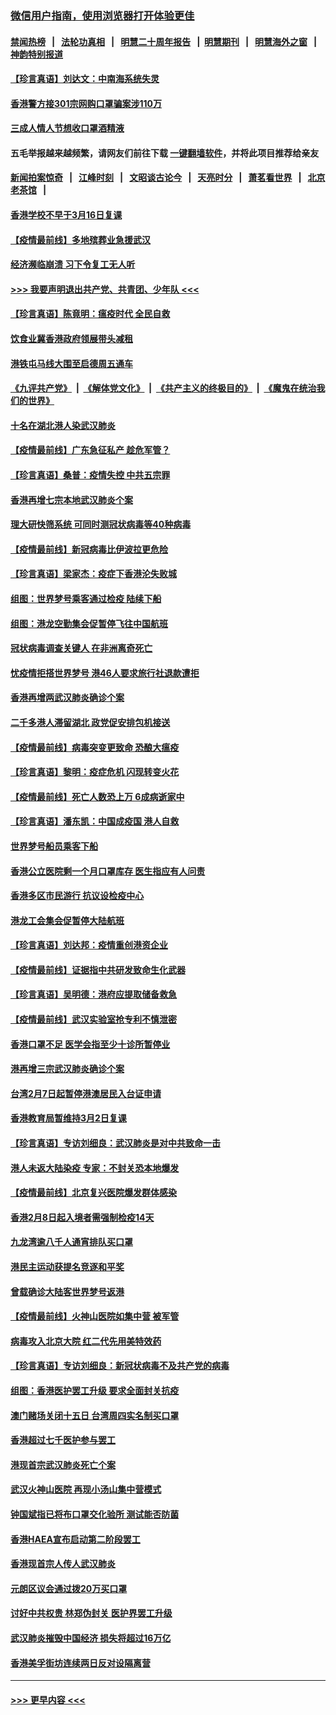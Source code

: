 ### [微信用户指南，使用浏览器打开体验更佳](https://github.com/gfw-breaker/banned-news1/blob/master/indexes/wechat-guide.md?t=0)
#### [禁闻热榜](热点新闻.md?t=0)  &nbsp;&nbsp;|&nbsp;&nbsp; [法轮功真相](https://github.com/gfw-breaker/truth/blob/master/README.md?t=0) &nbsp;&nbsp;|&nbsp;&nbsp; [明慧二十周年报告](https://github.com/gfw-breaker/mh-reports/blob/master/README.md?t=0) &nbsp;&nbsp;|&nbsp;&nbsp;[明慧期刊](https://github.com/gfw-breaker/mh-qikan) &nbsp;&nbsp;|&nbsp;&nbsp; [明慧海外之窗](https://github.com/gfw-breaker/mh-news/blob/master/README.md?t=0) &nbsp;&nbsp;|&nbsp;&nbsp; [神韵特别报道](https://github.com/gfw-breaker/mh-news/blob/master/shenyun.md?t=0)
#### [【珍言真语】刘达文：中南海系统失灵](../pages/nsc415/n11869465.md?t=02150344) 
#### [香港警方接301宗网购口罩骗案涉110万](../pages/nsc415/n11867572.md?t=02150344) 
#### [三成人情人节想收口罩酒精液](../pages/nsc415/n11867523.md?t=02150344) 
#### 五毛举报越来越频繁，请网友们前往下载 [一键翻墙软件](https://github.com/gfw-breaker/ssr-accounts)，并将此项目推荐给亲友
#### [新闻拍案惊奇](https://github.com/gfw-breaker/banned-news1/blob/master/pages/link4.md) &nbsp;&nbsp;|&nbsp;&nbsp; [江峰时刻](https://github.com/gfw-breaker/banned-news1/blob/master/pages/link4.md) &nbsp;&nbsp;|&nbsp;&nbsp; [文昭谈古论今](https://github.com/gfw-breaker/banned-news1/blob/master/pages/link4.md) &nbsp;&nbsp;|&nbsp;&nbsp; [天亮时分](https://github.com/gfw-breaker/banned-news1/blob/master/pages/link4.md) &nbsp;&nbsp;|&nbsp;&nbsp; [萧茗看世界](https://github.com/gfw-breaker/banned-news1/blob/master/pages/link4.md) &nbsp;&nbsp;|&nbsp;&nbsp; [北京老茶馆](https://github.com/gfw-breaker/banned-news1/blob/master/pages/link4.md) &nbsp;&nbsp;|&nbsp;&nbsp; 
#### [香港学校不早于3月16日复课](../pages/nsc415/n11867498.md?t=02150344) 
#### [【疫情最前线】多地殡葬业急援武汉](../pages/nsc415/n11866914.md?t=02150344) 
#### [经济濒临崩溃 习下令复工无人听](../pages/nsc415/n11867269.md?t=02150344) 
#### [>>> 我要声明退出共产党、共青团、少年队 <<<](https://github.com/begood0513/goodnews/blob/master/quit/letter.md) 
#### [【珍言真语】陈竟明：瘟疫时代 全民自救](../pages/nsc415/n11866765.md?t=02150344) 
#### [饮食业冀香港政府领展带头减租](../pages/nsc415/n11864876.md?t=02150344) 
#### [港铁屯马线大围至启德周五通车](../pages/nsc415/n11864842.md?t=02150344) 
#### [《九评共产党》](https://github.com/begood0513/9ping.md/blob/master/README.md) &nbsp;|&nbsp; [《解体党文化》](../../../../jtdwh.md/blob/master/README.md)  &nbsp;|&nbsp; [《共产主义的终极目的》](../../../../gczydzjmd.md/blob/master/README.md) &nbsp;|&nbsp; [《魔鬼在统治我们的世界》](../../../../mgztzwmdsj.md/blob/master/README.md) 
#### [十名在湖北港人染武汉肺炎](../pages/nsc415/n11864807.md?t=02150344) 
#### [【疫情最前线】广东急征私产 趁危军管？](../pages/nsc415/n11864205.md?t=02150344) 
#### [【珍言真语】桑普：疫情失控 中共五宗罪](../pages/nsc415/n11864157.md?t=02150344) 
#### [香港再增七宗本地武汉肺炎个案](../pages/nsc415/n11862405.md?t=02150344) 
#### [理大研快筛系统 可同时测冠状病毒等40种病毒](../pages/nsc415/n11862376.md?t=02150344) 
#### [【疫情最前线】新冠病毒比伊波拉更危险](../pages/nsc415/n11862199.md?t=02150344) 
#### [【珍言真语】梁家杰：疫症下香港沦失败城](../pages/nsc415/n11861588.md?t=02150344) 
#### [组图：世界梦号乘客通过检疫 陆续下船](../pages/nsc415/n11858302.md?t=02150344) 
#### [组图：港龙空勤集会促暂停飞往中国航班](../pages/nsc415/n11858190.md?t=02150344) 
#### [冠状病毒调查关键人 在非洲离奇死亡](../pages/nsc415/n11859798.md?t=02150344) 
#### [忧疫情拒搭世界梦号 港46人要求旅行社退款遭拒](../pages/nsc415/n11859849.md?t=02150344) 
#### [香港再增两武汉肺炎确诊个案](../pages/nsc415/n11859833.md?t=02150344) 
#### [二千多港人滞留湖北 政党促安排包机接送](../pages/nsc415/n11859831.md?t=02150344) 
#### [【疫情最前线】病毒突变更致命 恐酿大瘟疫](../pages/nsc415/n11859604.md?t=02150344) 
#### [【珍言真语】黎明：疫症危机 闪现转变火花](../pages/nsc415/n11859199.md?t=02150344) 
#### [【疫情最前线】死亡人数恐上万 6成病逝家中](../pages/nsc415/n11856687.md?t=02150344) 
#### [【珍言真语】潘东凯：中国成疫国 港人自救](../pages/nsc415/n11856962.md?t=02150344) 
#### [世界梦号船员乘客下船](../pages/nsc415/n11856883.md?t=02150344) 
#### [香港公立医院剩一个月口罩库存 医生指应有人问责](../pages/nsc415/n11856875.md?t=02150344) 
#### [香港多区市民游行 抗议设检疫中心](../pages/nsc415/n11856866.md?t=02150344) 
#### [港龙工会集会促暂停大陆航班](../pages/nsc415/n11856840.md?t=02150344) 
#### [【珍言真语】刘达邦：疫情重创港资企业](../pages/nsc415/n11854274.md?t=02150344) 
#### [【疫情最前线】证据指中共研发致命生化武器](../pages/nsc415/n11853087.md?t=02150344) 
#### [【珍言真语】吴明德：港府应提取储备救急](../pages/nsc415/n11852734.md?t=02150344) 
#### [【疫情最前线】武汉实验室抢专利不慎泄密](../pages/nsc415/n11850310.md?t=02150344) 
#### [香港口罩不足 医学会指至少十诊所暂停业](../pages/nsc415/n11850301.md?t=02150344) 
#### [港再增三宗武汉肺炎确诊个案](../pages/nsc415/n11850328.md?t=02150344) 
#### [台湾2月7日起暂停港澳居民入台证申请](../pages/nsc415/n11850304.md?t=02150344) 
#### [香港教育局暂维持3月2日复课](../pages/nsc415/n11850260.md?t=02150344) 
#### [【珍言真语】专访刘细良：武汉肺炎是对中共致命一击](../pages/nsc415/n11849934.md?t=02150344) 
#### [港人未返大陆染疫 专家：不封关恐本地爆发](../pages/nsc415/n11848021.md?t=02150344) 
#### [【疫情最前线】北京复兴医院爆发群体感染](../pages/nsc415/n11847626.md?t=02150344) 
#### [香港2月8日起入境者需强制检疫14天](../pages/nsc415/n11847658.md?t=02150344) 
#### [九龙湾逾八千人通宵排队买口罩](../pages/nsc415/n11847647.md?t=02150344) 
#### [港民主运动获提名竞逐和平奖](../pages/nsc415/n11847633.md?t=02150344) 
#### [曾载确诊大陆客世界梦号返港](../pages/nsc415/n11847608.md?t=02150344) 
#### [【疫情最前线】火神山医院如集中营 被军管](../pages/nsc415/n11847524.md?t=02150344) 
#### [病毒攻入北京大院 红二代先用美特效药](../pages/nsc415/n11847427.md?t=02150344) 
#### [【珍言真语】专访刘细良：新冠状病毒不及共产党的病毒](../pages/nsc415/n11847164.md?t=02150344) 
#### [组图：香港医护罢工升级 要求全面封关抗疫](../pages/nsc415/n11844107.md?t=02150344) 
#### [澳门赌场关闭十五日 台湾周四实名制买口罩](../pages/nsc415/n11845083.md?t=02150344) 
#### [香港超过七千医护参与罢工](../pages/nsc415/n11845051.md?t=02150344) 
#### [港现首宗武汉肺炎死亡个案](../pages/nsc415/n11844998.md?t=02150344) 
#### [武汉火神山医院 再现小汤山集中营模式](../pages/nsc415/n11844763.md?t=02150344) 
#### [钟国斌指已将布口罩交化验所 测试能否防菌](../pages/nsc415/n11842783.md?t=02150344) 
#### [香港HAEA宣布启动第二阶段罢工](../pages/nsc415/n11842723.md?t=02150344) 
#### [香港现首宗人传人武汉肺炎](../pages/nsc415/n11842766.md?t=02150344) 
#### [元朗区议会通过拨20万买口罩](../pages/nsc415/n11842754.md?t=02150344) 
#### [讨好中共权贵 林郑伪封关 医护界罢工升级](../pages/nsc415/n11842359.md?t=02150344) 
#### [武汉肺炎摧毁中国经济 损失将超过16万亿](../pages/nsc415/n11839723.md?t=02150344) 
#### [香港美孚街坊连续两日反对设隔离营](../pages/nsc415/n11839962.md?t=02150344) 

----
#### [ >>> 更早内容 <<< ](../indexes/nsc415-earlier.md)
